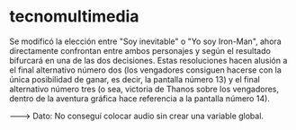 # tecnomultimedia
Se modificó la elección entre "Soy inevitable" o "Yo soy Iron-Man", ahora directamente confrontan entre ambos personajes y según el resultado bifurcará en una de las dos decisiones. Estas resoluciones hacen alusión a el final alternativo número dos (los vengadores consiguen hacerse con la única posibilidad de ganar, es decir, la pantalla número 13) y el final alternativo número tres (o sea, victoria de Thanos sobre los vengadores, dentro de la aventura gráfica hace referencia a la pantalla número 14). 

---> Dato: No conseguí colocar audio sin crear una variable global. 
